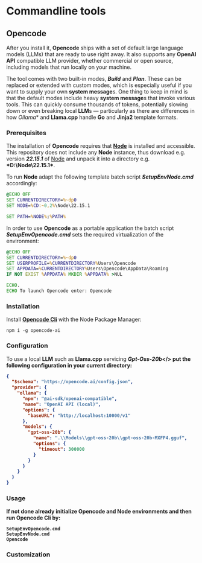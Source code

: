 # Commandline tools

## Opencode

After you install it, **Opencode** ships with a set of default large language models (LLMs) that are ready to use right away.
It also supports any **OpenAI API** compatible LLM provider, whether commercial or open source, including models that run locally
on your machine.

The tool comes with two built-in modes, <b>*Build*</b> and <b>*Plan*</b>.
These can be replaced or extended with custom modes, which is especially useful if you want to supply your own **system message**s.
One thing to keep in mind is that the default modes include heavy **system message**s that invoke various tools.
This can quickly consume thousands of tokens, potentially slowing down or even breaking local **LLM**s — particularly as there 
are differences in how *Ollama** and **Llama.cpp** handle **Go** and **Jinja2** template formats. 

### Prerequisites

The installation of **Opencode** requires that **[Node](https://nodejs.org/)** is installed and accessible.
This repository does not include any **Node** instance, thus download e.g. version <b>*22.15.1*</b> of 
[Node](https://nodejs.org/dist/v22.15.1/node-v22.15.1-win-x64.zip) and unpack it into a directory e.g. <b>*D:\Node\22.15.1\*</b>.

To run **Node** adapt the following template batch script <b>*SetupEnvNode.cmd*</b> accordingly:

```SetupEnvNode.cmd
@ECHO OFF
SET CURRENTDIRECTORY=%~dp0
SET NODE=%CD:~0,2%\Node\22.15.1

SET PATH=%NODE%;%PATH%
```

In order to use **Opencode** as a portable application the batch script <b>*SetupEnvOpencode.cmd*</b> sets the required
virtualization of the environment:

```SetupEnvOpencode.cmd
@ECHO OFF
SET CURRENTDIRECTORY=%~dp0
SET USERPROFILE=%CURRENTDIRECTORY%Users\Opencode
SET APPDATA=%CURRENTDIRECTORY%Users\Opencode\AppData\Roaming
IF NOT EXIST %APPDATA% MKDIR %APPDATA% >NUL

ECHO.
ECHO To launch Opencode enter: Opencode
```

### Installation

Install **[Opencode Cli](https://opencode.ai/)** with the Node Package Manager:

```
npm i -g opencode-ai
```

### Configuration

To use a local **LLM** such as **Llama.cpp** servicing <b>*Gpt-Oss-20b*</> put the following configuration in your current directory:

```opencode.json
{
  "$schema": "https://opencode.ai/config.json",
  "provider": {
    "ollama": {
      "npm": "@ai-sdk/openai-compatible",
      "name": "OpenAI API (local)",
      "options": {
        "baseURL": "http://localhost:10000/v1"
      },
      "models": {
        "gpt-oss-20b": {
          "name": ".\\Models\\gpt-oss-20b\\gpt-oss-20b-MXFP4.gguf",
          "options": {
            "timeout": 300000
          }
        }
      }
    }
  }
}
```

### Usage

If not done already initialize **Opencode** and **Node** environments and then run **Opencode Cli** by:

```
SetupEnvOpencode.cmd
SetupEnvNode.cmd
Opencode
```

### Customization

